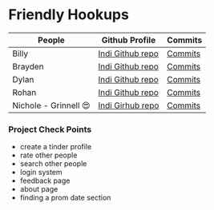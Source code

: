 # Friendly Hookups




People | Github Profile | Commits |
-------------  | -------------- | -------------- |
Billy  | [Indi Github repo](https://github.com/BillyCherres/tri3apcsaindi/blob/main/README.md) |[Commits](https://github.com/BraydenBasinger/Grinnellians_And_2_Irrelevants/commits?author=BillyCherres)| 
Brayden  | [Indi Github repo]() |[Commits](https://github.com/BraydenBasinger/Grinnellians_And_2_Irrelevants/commits?author=BraydenBasinger)| 
Dylan |[Indi Github repo]() |[Commits]()| 
Rohan  | [Indi Github repo]() |[Commits]()| 
Nichole - Grinnell :heart_eyes:  | [Indi Girhub repo](https://www.google.com/url?sa=t&rct=j&q=&esrc=s&source=web&cd=&ved=2ahUKEwjsyMzWurT2AhVtJkQIHTuxDtsQFnoECAMQAQ&url=https%3A%2F%2Fwww.instagram.com%2Fnicholehenning%2F&usg=AOvVaw2DbF8sDjtYTF428LnkSTf_) |[Commits]()| 

### Project Check Points
- create a tinder profile
- rate other people
- search other people
- login system
- feedback page
- about page
- finding a prom date section



